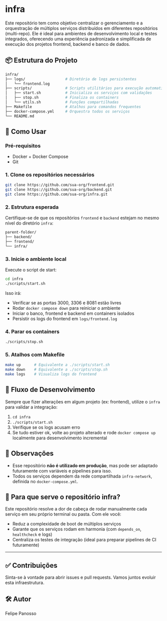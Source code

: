 # infra

Este repositório tem como objetivo centralizar o gerenciamento e a orquestração de múltiplos serviços distribuídos em diferentes repositórios (multi-repo). Ele é ideal para ambientes de desenvolvimento local e testes integrados, oferecendo uma experiência padronizada e simplificada de execução dos projetos frontend, backend e banco de dados.

## 📦 Estrutura do Projeto

```bash
infra/
├── logs/                  # Diretório de logs persistentes
│   └── frontend.log
├── scripts/               # Scripts utilitários para execução automatizada
│   ├── start.sh           # Inicializa os serviços com validações
│   ├── stop.sh            # Finaliza os containers
│   └── utils.sh           # Funções compartilhadas
├── Makefile               # Atalhos para comandos frequentes
├── docker-compose.yml     # Orquestra todos os serviços
└── README.md
```

## 🚀 Como Usar

### Pré-requisitos
- Docker + Docker Compose
- Git

### 1. Clone os repositórios necessários

```bash
git clone https://github.com/sua-org/frontend.git
git clone https://github.com/sua-org/backend.git
git clone https://github.com/sua-org/infra.git
```

### 2. Estrutura esperada
Certifique-se de que os repositórios `frontend` e `backend` estejam no mesmo nível do diretório `infra`:

```bash
parent-folder/
├── backend/
├── frontend/
└── infra/
```

### 3. Inicie o ambiente local
Execute o script de start:

```bash
cd infra
./scripts/start.sh
```

Isso irá:
- Verificar se as portas 3000, 3306 e 8081 estão livres
- Rodar `docker compose down` para reiniciar o ambiente
- Iniciar o banco, frontend e backend em containers isolados
- Persistir os logs do frontend em `logs/frontend.log`

### 4. Parar os containers
```bash
./scripts/stop.sh
```

### 5. Atalhos com Makefile

```bash
make up      # Equivalente a ./scripts/start.sh
make down    # Equivalente a ./scripts/stop.sh
make logs    # Visualiza logs do frontend
```

## 🧪 Fluxo de Desenvolvimento

Sempre que fizer alterações em algum projeto (ex: frontend), utilize o `infra` para validar a integração:

1. `cd infra`
2. `./scripts/start.sh`
3. Verifique se os logs acusam erro
4. Se tudo estiver ok, volte ao projeto alterado e rode `docker compose up` localmente para desenvolvimento incremental

## 📌 Observações
- Esse repositório **não é utilizado em produção**, mas pode ser adaptado futuramente com variáveis e pipelines para isso.
- Todos os serviços dependem da rede compartilhada `infra-network`, definida no `docker-compose.yml`.

## 🧠 Para que serve o repositório infra?

Este repositório resolve a dor de cabeça de rodar manualmente cada serviço em seu próprio terminal ou pasta. Com ele você:
- Reduz a complexidade de boot de múltiplos serviços
- Garante que os serviços rodam em harmonia (com `depends_on`, `healthcheck` e logs)
- Centraliza os testes de integração (ideal para preparar pipelines de CI futuramente)

---

## ✅ Contribuições
Sinta-se à vontade para abrir issues e pull requests. Vamos juntos evoluir esta infraestrutura.

## 🛠️ Autor
Felipe Panosso

